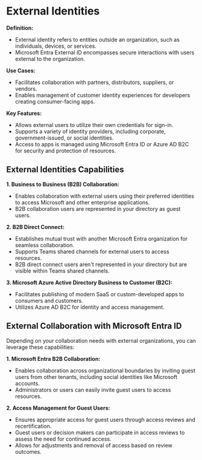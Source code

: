 # External Identities

**Definition:**
- External identity refers to entities outside an organization, such as individuals, devices, or services.
- Microsoft Entra External ID encompasses secure interactions with users external to the organization.

**Use Cases:**
- Facilitates collaboration with partners, distributors, suppliers, or vendors.
- Enables management of customer identity experiences for developers creating consumer-facing apps.

**Key Features:**
- Allows external users to utilize their own credentials for sign-in.
- Supports a variety of identity providers, including corporate, government-issued, or social identities.
- Access to apps is managed using Microsoft Entra ID or Azure AD B2C for security and protection of resources.

## External Identities Capabilities

**1. Business to Business (B2B) Collaboration:**
- Enables collaboration with external users using their preferred identities to access Microsoft and other enterprise applications.
- B2B collaboration users are represented in your directory as guest users.

**2. B2B Direct Connect:**
- Establishes mutual trust with another Microsoft Entra organization for seamless collaboration.
- Supports Teams shared channels for external users to access resources.
- B2B direct connect users aren't represented in your directory but are visible within Teams shared channels.

**3. Microsoft Azure Active Directory Business to Customer (B2C):**
- Facilitates publishing of modern SaaS or custom-developed apps to consumers and customers.
- Utilizes Azure AD B2C for identity and access management.


## External Collaboration with Microsoft Entra ID

Depending on your collaboration needs with external organizations, you can leverage these capabilities:

**1. Microsoft Entra B2B Collaboration:**
- Enables collaboration across organizational boundaries by inviting guest users from other tenants, including social identities like Microsoft accounts.
- Administrators or users can easily invite guest users to access resources.

**2. Access Management for Guest Users:**
- Ensures appropriate access for guest users through access reviews and recertification.
- Guest users or decision makers can participate in access reviews to assess the need for continued access.
- Allows for adjustments and removal of access based on review outcomes.




